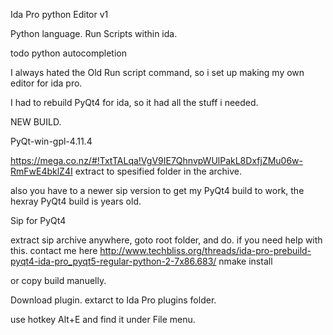Ida Pro python Editor v1

Python language.
Run Scripts within ida.

todo
python autocompletion

I always hated the Old Run script command, so i set up making my own editor for ida pro.

I had to rebuild PyQt4 for ida, so it had all the stuff i needed.

NEW BUILD.

PyQt-win-gpl-4.11.4

https://mega.co.nz/#!TxtTALqa!VgV9IE7QhnvpWUlPakL8DxfjZMu06w-RmFwE4bklZ4I
extract to spesified folder in the archive.

also you have to a newer sip version to get my PyQt4 build to work, the hexray PyQt4 build is years old.

Sip for PyQt4

extract sip archive anywhere, goto root folder, and do.
if you need help with this.
contact me here http://www.techbliss.org/threads/ida-pro-prebuild-pyqt4-ida-pro_pyqt5-regular-python-2-7x86.683/
nmake install

or copy build manuelly.

Download plugin.
extarct to Ida Pro plugins folder.

use hotkey Alt+E and find it under File menu.


